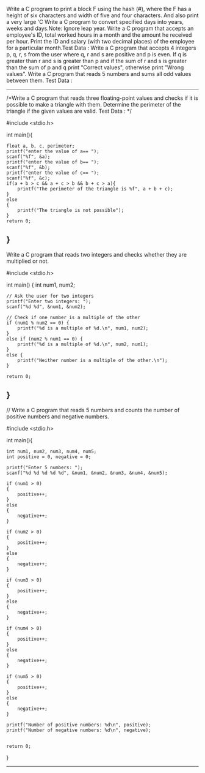  Write a C program to print a block F using the hash (#), where the F has a height of six characters and width of five and four characters. And also print a very large 'C
 Write a C program to convert specified days into years, weeks and days.Note: Ignore leap year.
 Write a C program that accepts an employee's ID, total worked hours in a month and the amount he received per hour. Print the ID and salary (with two decimal places) of the employee for a particular month.Test Data :
 Write a C program that accepts 4 integers p, q, r, s from the user where q, r and s are positive and p is even. If q is greater than r and s is greater than p and if the sum of r and s is greater than the sum of p and q print "Correct values", otherwise print "Wrong values".
 Write a C program that reads 5 numbers and sums all odd values between them. Test Data :

 -----------------------------------------------------------------------------------------------------------------------------------------------------------------------------------------------------------------------------------------------------------------------------------------------------------
 
 
 /*Write a C program that reads three floating-point values and checks if it is possible to make a triangle with them.
 Determine the perimeter of the triangle if the given values are valid.
Test Data : */

#include <stdio.h>

int main(){

    float a, b, c, perimeter;
    printf("enter the value of a== ");
    scanf("%f", &a);
    printf("enter the value of b== ");
    scanf("%f", &b);
    printf("enter the value of c== ");
    scanf("%f", &c);
    if(a + b > c && a + c > b && b + c > a){
        printf("The perimeter of the triangle is %f", a + b + c);
    }
    else
    {
        printf("The triangle is not possible");
    }
    return 0;

}
-----------------------------------------------------------------------------------------------------------------------------------------------------------------------------------------------------------------------------------------------------------------------------------------------------------
Write a C program that reads two integers and checks whether they are multiplied or not.

#include <stdio.h>

int main() {
    int num1, num2;

    // Ask the user for two integers
    printf("Enter two integers: ");
    scanf("%d %d", &num1, &num2);

    // Check if one number is a multiple of the other
    if (num1 % num2 == 0) {
        printf("%d is a multiple of %d.\n", num1, num2);
    } 
    else if (num2 % num1 == 0) {
        printf("%d is a multiple of %d.\n", num2, num1);
    } 
    else {
        printf("Neither number is a multiple of the other.\n");
    }

    return 0;
}
-----------------------------------------------------------------------------------------------------------------------------------------------------------------------------------------------------------------------------------------------------------------------------------------------------------
// Write a C program that reads 5 numbers and counts the number of positive numbers and negative numbers.

#include <stdio.h>

int main(){

    int num1, num2, num3, num4, num5;
    int positive = 0, negative = 0;

    printf("Enter 5 numbers: ");
    scanf("%d %d %d %d %d", &num1, &num2, &num3, &num4, &num5);

    if (num1 > 0)
    {
        positive++;
    }
    else
    {
        negative++;
    }

    if (num2 > 0)
    {
        positive++;
    }
    else
    {
        negative++;
    }

    if (num3 > 0)
    {
        positive++;
    }
    else
    {
        negative++;
    }

    if (num4 > 0)
    {
        positive++;
    }
    else
    {
        negative++;
    }

    if (num5 > 0)
    {
        positive++;
    }
    else
    {
        negative++;
    }

    printf("Number of positive numbers: %d\n", positive);
    printf("Number of negative numbers: %d\n", negative);


    return 0;    
}

-----------------------------------------------------------------------------------------------------------------------------------------------------------------------------------------------------------------------------------------------------------------------------------------------------------

